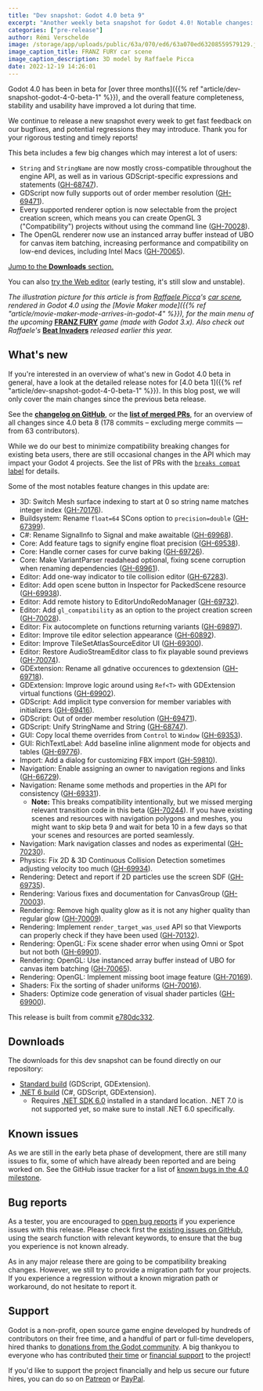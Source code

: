 ```yaml
---
title: "Dev snapshot: Godot 4.0 beta 9"
excerpt: "Another weekly beta snapshot for Godot 4.0! Notable changes: String/StringName unification, out of order member resolution in GDScript, OpenGL 3 renderer selectable in the Project Manager, and with improved performance and compatibility on lower end devices."
categories: ["pre-release"]
author: Rémi Verschelde
image: /storage/app/uploads/public/63a/070/ed6/63a070ed63208559579129.jpg
image_caption_title: FRANZ FURY car scene
image_caption_description: 3D model by Raffaele Picca
date: 2022-12-19 14:26:01
---
```


Godot 4.0 has been in beta for [over three months]({{% ref "article/dev-snapshot-godot-4-0-beta-1" %}}), and the overall feature completeness, stability and usability have improved a lot during that time.

We continue to release a new snapshot every week to get fast feedback on our bugfixes, and potential regressions they may introduce. Thank you for your rigorous testing and timely reports!

This beta includes a few big changes which may interest a lot of users:

- `String` and `StringName` are now mostly cross-compatible throughout the engine API, as well as in various GDScript-specific expressions and statements ([GH-68747](https://github.com/godotengine/godot/pull/68747)).
- GDScript now fully supports out of order member resolution ([GH-69471](https://github.com/godotengine/godot/pull/69471)).
- Every supported renderer option is now selectable from the project creation screen, which means you can create OpenGL 3 ("Compatibility") projects without using the command line ([GH-70028](https://github.com/godotengine/godot/pull/70028)).
- The OpenGL renderer now use an instanced array buffer instead of UBO for canvas item batching, increasing performance and compatibility on low-end devices, including Intel Macs ([GH-70065](https://github.com/godotengine/godot/pull/70065)).

[Jump to the **Downloads** section.](#downloads)

You can also [try the Web editor](https://editor.godotengine.org/releases/4.0.beta9/godot.editor.html) (early testing, it's still slow and unstable).

*The illustration picture for this article is from [Raffaele Picca](https://campsite.bio/raffa)'s [car scene](https://twitter.com/MV_Raffa/status/1603697398920118272), rendered in Godot 4.0 using the [Movie Maker mode]({{% ref "article/movie-maker-mode-arrives-in-godot-4" %}}), for the main menu of the upcoming* [**FRANZ FURY**](https://store.steampowered.com/app/1513960/FRANZ_FURY/) *game (made with Godot 3.x). Also check out Raffaele's* [**Beat Invaders**](https://store.steampowered.com/app/1863080/Beat_Invaders/) *released earlier this year.*

## What's new

If you're interested in an overview of what's new in Godot 4.0 beta in general, have a look at the detailed release notes for [4.0 beta 1]({{% ref "article/dev-snapshot-godot-4-0-beta-1" %}}). In this blog post, we will only cover the main changes since the previous beta release.

See the [**changelog on GitHub**](https://github.com/godotengine/godot/compare/c6e40e1c01200052450df10d9126f8ea7f57de30...e780dc332a0a3f642a6daf8548cb211d79a2cc45), or the [**list of merged PRs**](https://github.com/godotengine/godot/pulls?q=is%3Apr+merged%3A2022-12-09..2022-12-18+is%3Amerged+sort%3Acreated-asc+milestone%3A4.0), for an overview of all changes since 4.0 beta 8 (178 commits – excluding merge commits ― from 63 contributors).

While we do our best to minimize compatibility breaking changes for existing beta users, there are still occasional changes in the API which may impact your Godot 4 projects. See the list of PRs with the [`breaks compat` label](https://github.com/godotengine/godot/pulls?q=is%3Apr+merged%3A2022-12-09..2022-12-18+is%3Amerged+sort%3Acreated-asc+milestone%3A4.0+label%3A%22breaks+compat%22) for details.

Some of the most notables feature changes in this update are:

- 3D: Switch Mesh surface indexing to start at 0 so string name matches integer index ([GH-70176](https://github.com/godotengine/godot/pull/70176)).
- Buildsystem: Rename `float=64` SCons option to `precision=double` ([GH-67399](https://github.com/godotengine/godot/pull/67399)).
- C#: Rename SignalInfo to Signal and make awaitable ([GH-69968](https://github.com/godotengine/godot/pull/69968)).
- Core: Add feature tags to signify engine float precision ([GH-69538](https://github.com/godotengine/godot/pull/69538)).
- Core: Handle corner cases for curve baking ([GH-69726](https://github.com/godotengine/godot/pull/69726)).
- Core: Make VariantParser readahead optional, fixing scene corruption when renaming dependencies ([GH-69961](https://github.com/godotengine/godot/pull/69961)).
- Editor: Add one-way indicator to tile collision editor ([GH-67283](https://github.com/godotengine/godot/pull/67283)).
- Editor: Add open scene button in Inspector for PackedScene resource ([GH-69938](https://github.com/godotengine/godot/pull/69938)).
- Editor: Add remote history to EditorUndoRedoManager ([GH-69732](https://github.com/godotengine/godot/pull/69732)).
- Editor: Add `gl_compatibility` as an option to the project creation screen ([GH-70028](https://github.com/godotengine/godot/pull/70028)).
- Editor: Fix autocomplete on functions returning variants ([GH-69897](https://github.com/godotengine/godot/pull/69897)).
- Editor: Improve tile editor selection appearance ([GH-60892](https://github.com/godotengine/godot/pull/60892)).
- Editor: Improve TileSetAtlasSourceEditor UI ([GH-69300](https://github.com/godotengine/godot/pull/69300)).
- Editor: Restore AudioStreamEditor class to fix playable sound previews ([GH-70074](https://github.com/godotengine/godot/pull/70074)).
- GDExtension: Rename all gdnative occurences to gdextension ([GH-69718](https://github.com/godotengine/godot/pull/69718)).
- GDExtension: Improve logic around using `Ref<T>` with GDExtension virtual functions ([GH-69902](https://github.com/godotengine/godot/pull/69902)).
- GDScript: Add implicit type conversion for member variables with initializers ([GH-69416](https://github.com/godotengine/godot/pull/69416)).
- GDScript: Out of order member resolution ([GH-69471](https://github.com/godotengine/godot/pull/69471)).
- GDScript: Unify StringName and String ([GH-68747](https://github.com/godotengine/godot/pull/68747)).
- GUI: Copy local theme overrides from `Control` to `Window` ([GH-69353](https://github.com/godotengine/godot/pull/69353)).
- GUI: RichTextLabel: Add baseline inline alignment mode for objects and tables ([GH-69776](https://github.com/godotengine/godot/pull/69776)).
- Import: Add a dialog for customizing FBX import ([GH-59810](https://github.com/godotengine/godot/pull/59810)).
- Navigation: Enable assigning an owner to navigation regions and links ([GH-66729](https://github.com/godotengine/godot/pull/66729)).
- Navigation: Rename some methods and properties in the API for consistency ([GH-69331](https://github.com/godotengine/godot/pull/69931)).
  * **Note:** This breaks compatibility intentionally, but we missed merging relevant transition code in this beta ([GH-70244](https://github.com/godotengine/godot/pull/70244)). If you have existing scenes and resources with navigation polygons and meshes, you might want to skip beta 9 and wait for beta 10 in a few days so that your scenes and resources are ported seamlessly.
- Navigation: Mark navigation classes and nodes as experimental ([GH-70230](https://github.com/godotengine/godot/pull/70230)).
- Physics: Fix 2D & 3D Continuous Collision Detection sometimes adjusting velocity too much ([GH-69934](https://github.com/godotengine/godot/pull/69934)).
- Rendering: Detect and report if 2D particles use the screen SDF ([GH-69735](https://github.com/godotengine/godot/pull/69735)).
- Rendering: Various fixes and documentation for CanvasGroup ([GH-70003](https://github.com/godotengine/godot/pull/70003)).
- Rendering: Remove high quality glow as it is not any higher quality than regular glow ([GH-70009](https://github.com/godotengine/godot/pull/70009)).
- Rendering: Implement `render_target_was_used` API so that Viewports can properly check if they have been used ([GH-70132](https://github.com/godotengine/godot/pull/70132)).
- Rendering: OpenGL: Fix scene shader error when using Omni or Spot but not both ([GH-69901](https://github.com/godotengine/godot/pull/69901)).
- Rendering: OpenGL: Use instanced array buffer instead of UBO for canvas item batching ([GH-70065](https://github.com/godotengine/godot/pull/70065)).
- Rendering: OpenGL: Implement missing boot image feature ([GH-70169](https://github.com/godotengine/godot/pull/70169)).
- Shaders: Fix the sorting of shader uniforms ([GH-70016](https://github.com/godotengine/godot/pull/70016)).
- Shaders: Optimize code generation of visual shader particles ([GH-69900](https://github.com/godotengine/godot/pull/69900)).

This release is built from commit [e780dc332](https://github.com/godotengine/godot/commit/e780dc332a0a3f642a6daf8548cb211d79a2cc45).

<a id="downloads"></a>
## Downloads

The downloads for this dev snapshot can be found directly on our repository:

* [Standard build](https://downloads.tuxfamily.org/godotengine/4.0/beta9/) (GDScript, GDExtension).
* [.NET 6 build](https://downloads.tuxfamily.org/godotengine/4.0/beta9/mono) (C#, GDScript, GDExtension).
  - Requires [.NET SDK 6.0](https://dotnet.microsoft.com/en-us/download/dotnet/6.0) installed in a standard location. .NET 7.0 is not supported yet, so make sure to install .NET 6.0 specifically.

## Known issues

As we are still in the early beta phase of development, there are still many issues to fix, some of which have already been reported and are being worked on. See the GitHub issue tracker for a list of [known bugs in the 4.0 milestone](https://github.com/godotengine/godot/issues?q=is%3Aissue+is%3Aopen+milestone%3A4.0+label%3Abug+).

## Bug reports

As a tester, you are encouraged to [open bug reports](https://github.com/godotengine/godot/issues) if you experience issues with this release. Please check first the [existing issues on GitHub](https://github.com/godotengine/godot/issues), using the search function with relevant keywords, to ensure that the bug you experience is not known already.

As in any major release there are going to be compatibility breaking changes. However, we still try to provide a migration path for your projects. If you experience a regression without a known migration path or workaround, do not hesitate to report it.

## Support

Godot is a non-profit, open source game engine developed by hundreds of contributors on their free time, and a handful of part or full-time developers, hired thanks to [donations from the Godot community](https://godotengine.org/donate). A big thankyou to everyone who has contributed [their time](https://github.com/godotengine/godot/blob/master/AUTHORS.md) or [financial support](https://github.com/godotengine/godot/blob/master/DONORS.md) to the project!

If you'd like to support the project financially and help us secure our future hires, you can do so on [Patreon](https://www.patreon.com/godotengine) or [PayPal](https://godotengine.org/donate).
